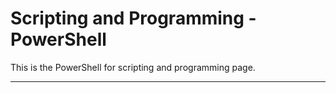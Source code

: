 # Scripting and Programming - PowerShell

This is the PowerShell for scripting and programming page.

<hr class="tight"><p class="timestamp" id="timestamp"></p>
<script type='text/javascript'>var timestamp=new Date(document.lastModified); document.getElementById("timestamp").innerHTML = timestamp;</script>
